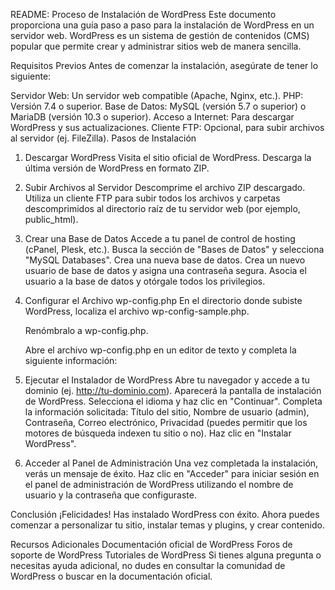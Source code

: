 README: Proceso de Instalación de WordPress
Este documento proporciona una guía paso a paso para la instalación de WordPress en un servidor web. WordPress es un sistema de gestión de contenidos (CMS) popular que permite crear y administrar sitios web de manera sencilla.

Requisitos Previos
Antes de comenzar la instalación, asegúrate de tener lo siguiente:

Servidor Web: Un servidor web compatible (Apache, Nginx, etc.).
PHP: Versión 7.4 o superior.
Base de Datos: MySQL (versión 5.7 o superior) o MariaDB (versión 10.3 o superior).
Acceso a Internet: Para descargar WordPress y sus actualizaciones.
Cliente FTP: Opcional, para subir archivos al servidor (ej. FileZilla).
Pasos de Instalación
1. Descargar WordPress
Visita el sitio oficial de WordPress.
Descarga la última versión de WordPress en formato ZIP.
2. Subir Archivos al Servidor
Descomprime el archivo ZIP descargado.
Utiliza un cliente FTP para subir todos los archivos y carpetas descomprimidos al directorio raíz de tu servidor web (por ejemplo, public_html).
3. Crear una Base de Datos
Accede a tu panel de control de hosting (cPanel, Plesk, etc.).
Busca la sección de "Bases de Datos" y selecciona "MySQL Databases".
Crea una nueva base de datos.
Crea un nuevo usuario de base de datos y asigna una contraseña segura.
Asocia el usuario a la base de datos y otórgale todos los privilegios.
4. Configurar el Archivo wp-config.php
En el directorio donde subiste WordPress, localiza el archivo wp-config-sample.php.

    Renómbralo a wp-config.php.

    Abre el archivo wp-config.php en un editor de texto y completa la siguiente información:


5. Ejecutar el Instalador de WordPress
Abre tu navegador y accede a tu dominio (ej. http://tu-dominio.com).
Aparecerá la pantalla de instalación de WordPress. Selecciona el idioma y haz clic en "Continuar".
Completa la información solicitada:
Título del sitio,
Nombre de usuario (admin),
Contraseña,
Correo electrónico,
Privacidad (puedes permitir que los motores de búsqueda indexen tu sitio o no).
Haz clic en "Instalar WordPress".
6. Acceder al Panel de Administración
Una vez completada la instalación, verás un mensaje de éxito. Haz clic en "Acceder" para iniciar sesión en el panel de administración de WordPress utilizando el nombre de usuario y la contraseña que configuraste.

Conclusión
¡Felicidades! Has instalado WordPress con éxito. Ahora puedes comenzar a personalizar tu sitio, instalar temas y plugins, y crear contenido.

Recursos Adicionales
Documentación oficial de WordPress
Foros de soporte de WordPress
Tutoriales de WordPress
Si tienes alguna pregunta o necesitas ayuda adicional, no dudes en consultar la comunidad de WordPress o buscar en la documentación oficial.